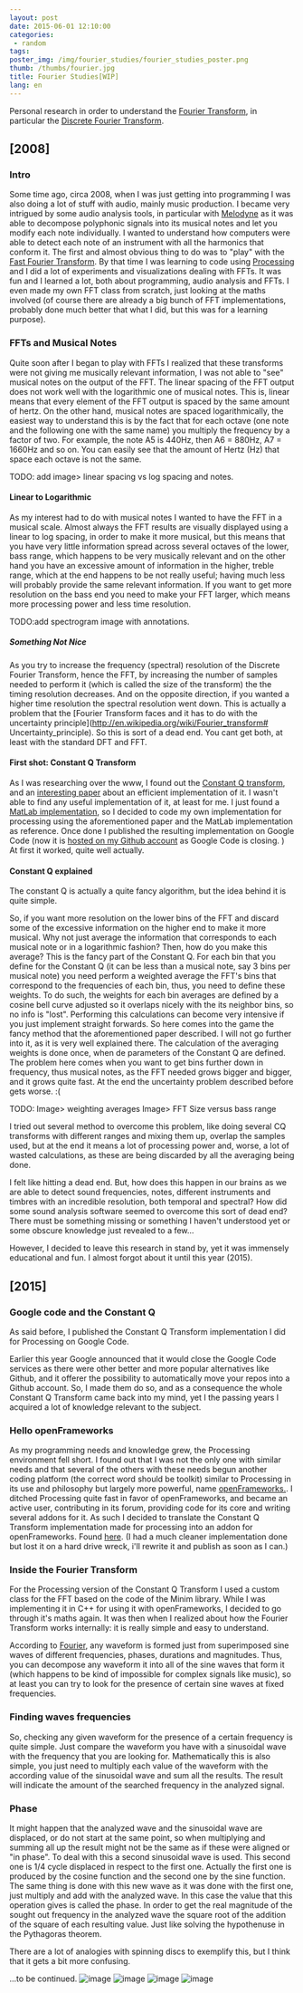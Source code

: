 ```yaml
---
layout: post
date: 2015-06-01 12:10:00
categories:
 - random
tags:
poster_img: /img/fourier_studies/fourier_studies_poster.png
thumb: /thumbs/fourier.jpg
title: Fourier Studies[WIP]
lang: en
---
```


Personal research in order to understand the [Fourier Transform](http://en.wikipedia.org/wiki/Fourier_transform), in particular the [Discrete Fourier Transform](http://en.wikipedia.org/wiki/Discrete_Fourier_transform).

## [2008]

### Intro
Some time ago, circa 2008, when I was just getting into programming I was also doing a lot of stuff with audio, mainly music production. I became very intrigued by some audio analysis tools, in particular with [Melodyne](http://www.celemony.com/en/melodyne/what-is-melodyne) as it was able to decompose polyphonic signals into its musical notes and let you modify each note individually. I wanted to understand how computers were able to detect each note of an instrument with all the harmonics that conform it. The first and almost obvious thing to do was to "play" with the [Fast Fourier Transform](http://en.wikipedia.org/wiki/Fast_Fourier_transform).
By that time I was learning to code using [Processing](https://processing.org/) and I did a lot of experiments and visualizations dealing with FFTs. It was fun and I learned a lot, both about programming, audio analysis and FFTs. I even made my own FFT class from scratch, just looking at the maths involved (of course there are already a big bunch of FFT implementations, probably done much better that what I did, but this was for a learning purpose).

### FFTs and Musical Notes
Quite soon after I began to play with FFTs I realized that these transforms were not giving me musically relevant information, I was not able to "see" musical notes on the output of the FFT. The linear spacing of the FFT output does not work well with the logarithmic one of musical notes. This is, linear means that every element of the FFT output is spaced by the same amount of hertz. On the other hand, musical notes are spaced logarithmically, the easiest way to understand this is by the fact that for each octave (one note and the following one with the same name) you multiply the frequency by a factor of two. For example, the note A5 is 440Hz, then A6 = 880Hz, A7 = 1660Hz and so on. You can easily see that the amount of Hertz (Hz) that space each octave is not the same.

TODO: add image> linear spacing vs log spacing and notes.

#### Linear to Logarithmic
As my interest had to do with musical notes I wanted to have the FFT in a musical scale. Almost always the FFT results are visually displayed using a linear to log spacing, in order to make it more musical, but this means that you have very little information spread across several octaves of the lower, bass range, which happens to be very musically relevant and on the other hand you have an excessive amount of information in the higher, treble range, which at the end happens to be not really useful; having much less will probably provide the same relevant information. If you want to get more resolution on the bass end you need to make your FFT larger, which means more processing power and less time resolution.

TODO:add spectrogram image with annotations.

##### Something Not Nice
As you try to increase the frequency (spectral) resolution of the Discrete Fourier Transform, hence the FFT, by increasing the number of samples needed to perform it (which is called the size of the transform) the  the timing resolution decreases. And on the opposite direction, if you wanted a higher time resolution the spectral resolution went down. This is actually a problem that the [Fourier Transform faces and it has to do with the uncertainty principle](http://en.wikipedia.org/wiki/Fourier_transform# Uncertainty_principle). So this is sort of a dead end. You cant get both, at least with the standard DFT and FFT.

#### First shot: Constant Q Transform
As I was researching over the www, I found out the [Constant Q transform](http://en.wikipedia.org/wiki/Constant_Q_transform), and an [interesting paper](http://academics.wellesley.edu/Physics/brown/pubs/effalgV92P2698-P2701.pdf) about an efficient implementation of it. I wasn't able to find any useful implementation of it, at least for me. I just found a [MatLab implementation](http://wwwmath.uni-muenster.de/logik/Personen/blankertz/constQ/constQ.html), so I decided to code my own implementation for processing using the aforementioned paper and the MatLab implementation as reference. Once done I published the resulting implementation on Google Code (now it is [hosted on my Github account](https://github.com/roymacdonald/p5cq) as Google Code is closing. )
At first it worked, quite well actually.
#### Constant Q explained
The constant Q is actually a quite fancy algorithm, but the idea behind it is quite simple.

So, if you want more resolution on the lower bins of the FFT and discard some of the excessive information on the higher end to make it more musical. Why not just average the information that corresponds to each musical note or in a logarithmic fashion?
Then, how do you make this average? This is the fancy part of the Constant Q. For each bin that you define for the Constant Q (it can be less than a musical note, say 3 bins per musical note) you need perform a weighted average the FFT's bins that correspond to the frequencies of each bin, thus, you need to define these weights. To do such, the weights for each bin averages are defined by a cosine bell curve adjusted so it overlaps nicely with the its neighbor bins, so no info is "lost". Performing this calculations can become very intensive if you just implement straight forwards. So here comes into the game the fancy method that the aforementioned paper described. I will not go further into it, as it is very well explained there.
The calculation of the averaging weights is done once, when de parameters of the Constant Q are defined.
The problem here comes when you want to get bins further down in frequency, thus musical notes, as the FFT needed grows bigger and bigger, and it grows quite fast. At the end the uncertainty problem described before gets worse. :(

TODO: Image> weighting averages
	  Image> FFT Size versus bass range

I tried out several method to overcome this problem, like doing several CQ transforms with different ranges and mixing them up, overlap the samples used, but at the end it means a lot of processing power and, worse, a lot of wasted calculations, as these are being discarded by all the averaging being done.

I felt like hitting a dead end. But, how does this happen in our brains as we are able to detect sound frequencies, notes, different instruments and timbres with an incredible resolution, both temporal and spectral? How did some sound analysis software seemed to overcome this sort of dead end?
There must be something missing or something I haven't understood yet or some obscure knowledge just revealed to a few...

However, I decided to leave this research in stand by, yet it was immensely educational and fun. I almost forgot about it until this year (2015).


## [2015]

### Google code and the Constant Q

As said before, I published the Constant Q Transform implementation I did for Processing on Google Code.

Earlier this year Google announced that it would close the Google Code services as there were other better and more popular alternatives like Github, and it offerer the possibility to automatically move your repos into a Github account. So, I made them do so, and as a consequence the whole Constant Q Transform came back into my mind, yet I the passing years I acquired a lot of knowledge relevant to the subject.

### Hello openFrameworks
As my programming needs and knowledge grew, the Processing environment fell short. I found out that I was not the only one with similar needs and that several of the others with these needs begun another coding platform (the correct word should be toolkit) similar to Processing in its use and philosophy but largely more powerful, name [openFrameworks.](http://openframeworks.cc).
I ditched Processing quite fast in favor of openFrameworks, and became an active user, contributing in its forum, providing code for its core and writing several addons for it. As such I decided to translate the Constant Q Transform implementation made for processing into an addon for openFrameworks. Found [here](https://github.com/roymacdonald/ofxConstantQ). (I had a much cleaner implementation done but lost it on a hard drive wreck, i'll rewrite it and publish as soon as I can.)

### Inside the Fourier Transform
For the Processing version of the Constant Q Transform I used a custom class for the FFT based on the code of the Minim library. While I was implementing it in C++ for using it with openFrameworks, I decided to go through it's maths again. It was then when I realized about how the Fourier Transform works internally: it is really simple and easy to understand.

According to [Fourier](https://en.wikipedia.org/wiki/Fourier_series), any waveform is formed just from superimposed sine waves of different frequencies, phases, durations and magnitudes.
Thus, you can decompose any waveform it into all of the sine waves that form it (which happens to be kind of impossible for complex signals like music), so at least you can try to look for the presence of certain sine waves at fixed frequencies.

### Finding waves frequencies
So, checking any given waveform for the presence of a certain frequency is quite simple. Just compare the waveform you have with a sinusoidal wave with the frequency that you are looking for. Mathematically this is also simple, you just need to multiply each value of the waveform with the according value of the sinusoidal wave and sum all the results. The result will indicate the amount of the searched frequency in the analyzed signal.

### Phase
It might happen that the analyzed wave and the sinusoidal wave are displaced, or do not start at the same point, so when multiplying and summing all up the result might not be the same as if these were aligned or "in phase". To deal with this a second sinusoidal wave is used. This second one is 1/4 cycle displaced in respect to the first one. Actually the first one is produced by the cosine function and the second one by the sine function. The same thing is done with this new wave as it was done with the first one, just multiply and add with the analyzed wave. In this case the value that this operation gives is called the phase. In order to get the real magnitude of the sought out frequency in the analyzed wave the square root of the addition of the square of each resulting value. Just like solving the hypothenuse in the Pythagoras theorem.

There are a lot of analogies with spinning discs to exemplify this, but I think that it gets a bit more confusing.


...to be continued.
![image](/img/fourier_studies/fourier_studies_1.png)
![image](/img/fourier_studies/fourier_studies_2.png)
![image](/img/fourier_studies/fourier_studies_3.png)
![image](/img/fourier_studies/fourier_studies_4.png)
